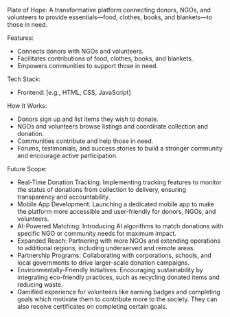 Plate of Hope:
A transformative platform connecting donors, NGOs, and volunteers to provide essentials—food, clothes, books, and blankets—to those in need.

Features:
- Connects donors with NGOs and volunteers.
- Facilitates contributions of food, clothes, books, and blankets.
- Empowers communities to support those in need.

Tech Stack:
- Frontend: [e.g., HTML, CSS, JavaScript]

How It Works:
- Donors sign up and list items they wish to donate.
- NGOs and volunteers browse listings and coordinate collection and donation.
- Communities contribute and help those in need.
- Forums, testimonials, and success stories to build a stronger community and encourage active participation. 

Future Scope:
- Real-Time Donation Tracking: Implementing tracking features to monitor the status of donations from collection to delivery, ensuring transparency and accountability.  
- Mobile App Development: Launching a dedicated mobile app to make the platform more accessible and user-friendly for donors, NGOs, and volunteers.  
- AI-Powered Matching: Introducing AI algorithms to match donations with specific NGO or community needs for maximum impact.  
- Expanded Reach: Partnering with more NGOs and extending operations to additional regions, including underserved and remote areas.  
- Partnership Programs: Collaborating with corporations, schools, and local governments to drive larger-scale donation campaigns.  
- Environmentally-Friendly Initiatives: Encouraging sustainability by integrating eco-friendly practices, such as recycling donated items and reducing waste.
- Gamified experience for volunteers like earning badges and completing goals which motivate them to contribute more to the society. They can also receive certificates on completing certain goals.  




